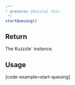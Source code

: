 ```javascript
/**
* @returns {Kuzzle} this
 */
startQueuing()
```

## Return

The Kuzzzle` instance.

## Usage

[code-example=start-queuing]
